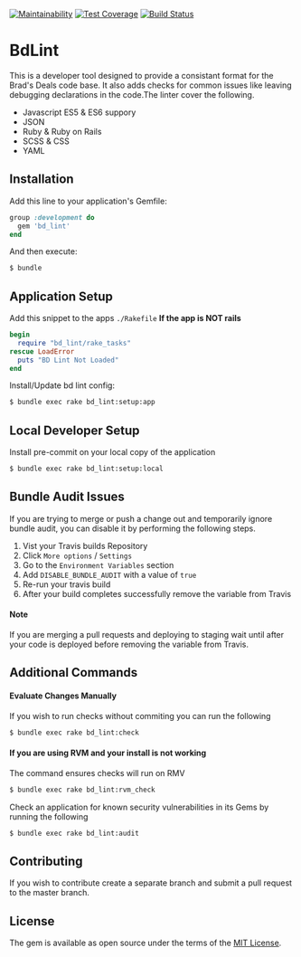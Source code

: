 [![Maintainability](https://api.codeclimate.com/v1/badges/765a8008543a6d0293df/maintainability)](https://codeclimate.com/github/shopsmart/bd_lint/maintainability)
[![Test Coverage](https://api.codeclimate.com/v1/badges/765a8008543a6d0293df/test_coverage)](https://codeclimate.com/github/shopsmart/bd_lint/test_coverage)
[![Build Status](https://travis-ci.org/shopsmart/bd_lint.svg?branch=master)](https://travis-ci.org/shopsmart/bd_lint)

# BdLint
This is a developer tool designed to provide a consistant format for the Brad's Deals code base. It also adds checks for common issues like leaving debugging declarations in the code.The linter cover the following.

- Javascript ES5 & ES6 suppory
- JSON
- Ruby & Ruby on Rails
- SCSS & CSS
- YAML

## Installation
Add this line to your application's Gemfile:

```ruby
group :development do
  gem 'bd_lint'
end
```

And then execute:
```bash
$ bundle
```

## Application Setup
Add this snippet to the apps `./Rakefile` **If the app is NOT rails**
```ruby
begin
  require "bd_lint/rake_tasks"
rescue LoadError
  puts "BD Lint Not Loaded"
end
```

Install/Update bd lint config:
```bash
$ bundle exec rake bd_lint:setup:app
```

## Local Developer Setup
Install pre-commit on your local copy of the application
```bash
$ bundle exec rake bd_lint:setup:local
```

## Bundle Audit Issues
If you are trying to merge or push a change out and temporarily ignore bundle audit, you can disable it by performing the following steps.

1. Vist your Travis builds Repository
2. Click `More options` / `Settings`
3. Go to the `Environment Variables` section
4. Add `DISABLE_BUNDLE_AUDIT` with a value of `true`
5. Re-run your travis build
6. After your build completes successfully remove the variable from Travis

#### Note
If you are merging a pull requests and deploying to staging wait until after your code is deployed before removing the variable from Travis.

## Additional Commands

#### Evaluate Changes Manually
If you wish to run checks without commiting you can run the following
```bash
$ bundle exec rake bd_lint:check
```

#### If you are using RVM and your install is not working
The command ensures checks will run on RMV
```bash
$ bundle exec rake bd_lint:rvm_check
```

Check an application for known security vulnerabilities in its Gems by running the following
```bash
$ bundle exec rake bd_lint:audit
```

## Contributing
If you wish to contribute create a separate branch and submit a pull request to the master branch.

## License
The gem is available as open source under the terms of the [MIT License](http://opensource.org/licenses/MIT).
